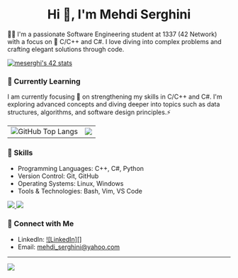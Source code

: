 <h1 align="center"> Hi 👋, I'm Mehdi Serghini </h1>


  👨‍💻 I'm a passionate Software Engineering student at 1337 (42 Network) with a focus on 👀 C/C++ and C#. I love diving into complex problems and crafting elegant solutions through code.

<!-- - 👯 I’m looking to collaborate on ...
- 🤔 I’m looking for help with ...
- 💬 Ask me about ...
- 📫 How to reach me: ...
- 😄 Pronouns: ...
- ⚡ Fun fact: ... -->

<a href="https://github.com/oakoudad/badge42"><img src="https://badge.mediaplus.ma/greenbinary/meserghi" alt="meserghi's 42 stats" /></a>

### 🌱 Currently Learning
I am currently focusing 💬 on strengthening my skills in C/C++ and C#. I'm exploring advanced concepts and diving deeper into topics such as data structures, algorithms, and software design principles.⚡


<table style="border: none;">
  <tr>
    <td style="border: none;">
<img src="https://github-readme-stats.vercel.app/api/top-langs/?username=Serghini04&theme=dark&hide_border=false&include_all_commits=false&count_private=false&layout=compact" alt="GitHub Top Langs" style="border: none;" />
    </td>
    <td style="border: none;">
      <img src="https://streak-stats.demolab.com?user=Serghini04&theme=dracula&exclude_days=Sun"/>
    </td>
  </tr>
</table>

### 🚀 Skills
- Programming Languages: C++, C#, Python
- Version Control: Git, GitHub
- Operating Systems: Linux, Windows
- Tools & Technologies: Bash, Vim, VS Code
<p align="left">
  <a href="https://skillicons.dev">
    <img src="https://skillicons.dev/icons?i=c,cpp"/>
    <img src="https://skillicons.dev/icons?i=git,github,bash,linux,vim,vscode" />
  </a>
</p>

### 🔗 Connect with Me
- LinkedIn: [![LinkedIn][]](https://www.linkedin.com/in/mehdi-serghini-a81160245/)
- Email: [mehdi_serghini@yahoo.com](mailto:mehdi_serghini@yahoo.com)
---
[![](https://visitcount.itsvg.in/api?id=Serghini04&icon=0&color=0)](https://visitcount.itsvg.in)

<!-- Proudly created with GPRM ( https://gprm.itsvg.in ) -->
